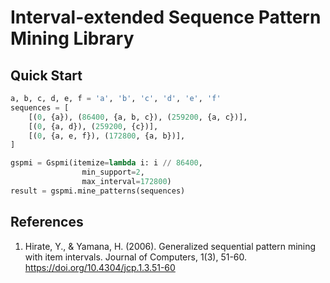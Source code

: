 # Interval-extended Sequence Pattern Mining Library

## Quick Start

```python
a, b, c, d, e, f = 'a', 'b', 'c', 'd', 'e', 'f'
sequences = [
    [(0, {a}), (86400, {a, b, c}), (259200, {a, c})],
    [(0, {a, d}), (259200, {c})],
    [(0, {a, e, f}), (172800, {a, b})],
]

gspmi = Gspmi(itemize=lambda i: i // 86400,
                min_support=2,
                max_interval=172800)
result = gspmi.mine_patterns(sequences)
```

## References

1. Hirate, Y., & Yamana, H. (2006). Generalized sequential pattern mining with item intervals. Journal of Computers, 1(3), 51-60. https://doi.org/10.4304/jcp.1.3.51-60

